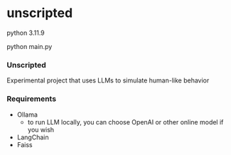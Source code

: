 # unscripted
python 3.11.9

python main.py

### Unscripted
Experimental project that uses LLMs to simulate human-like behavior

### Requirements
- Ollama
  - to run LLM locally, you can choose OpenAI or other online model if you wish
- LangChain
- Faiss
